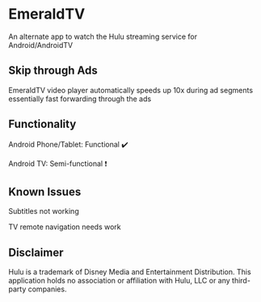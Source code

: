 # EmeraldTV
An alternate app to watch the Hulu streaming service for Android/AndroidTV

## Skip through Ads
EmeraldTV video player automatically speeds up 10x during ad segments essentially fast forwarding through the ads

## Functionality
Android Phone/Tablet: Functional ✔️

Android TV: Semi-functional ❗

## Known Issues
Subtitles not working

TV remote navigation needs work

## Disclaimer
Hulu is a trademark of Disney Media and Entertainment Distribution. This application holds no association or affiliation with Hulu, LLC or any third-party companies.


